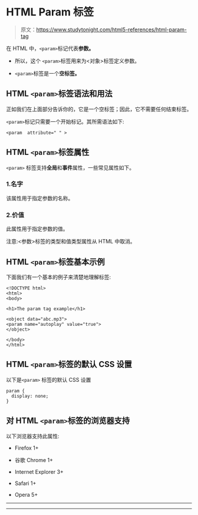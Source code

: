 # HTML Param 标签

> 原文：<https://www.studytonight.com/html5-references/html-param-tag>

在 HTML 中，`<param>`标记代表**参数。**

*   所以，这个 `<param>`标签用来为<对象>标签定义参数。

*   `<param>`标签是一个**空标签。**

## HTML `<param>`标签语法和用法

正如我们在上面部分告诉你的，它是一个空标签；因此，它不需要任何结束标签。

`<param>`标记只需要一个开始标记。其所需语法如下:

```
<param  attribute=" " >
```

## HTML `<param>`标签属性

`<param>` 标签支持**全局**和**事件**属性，一些常见属性如下。

### 1.名字

该属性用于指定参数的名称。

### 2.价值

此属性用于指定参数的值。

注意:<参数>标签的类型和值类型属性从 HTML 中取消。

## HTML `<param>`标签基本示例

下面我们有一个基本的例子来清楚地理解<param>标签:

```
<!DOCTYPE html>
<html>
<body>

<h1>The param tag example</h1>

<object data="abc.mp3">
<param name="autoplay" value="true">
</object>

</body>
</html> 
```

## HTML `<param>`标签的默认 CSS 设置

以下是`<param>` 标签的默认 CSS 设置

```
param {
  display: none;
} 
```

## 对 HTML `<param>`标签的浏览器支持

以下浏览器支持此属性:

*   Firefox 1+

*   谷歌 Chrome 1+

*   Internet Explorer 3+

*   Safari 1+

*   Opera 5+

* * *

* * *